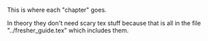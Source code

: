 This is where each "chapter" goes. 

In theory they don't need scary tex stuff because that is all in the file "../fresher_guide.tex" which includes them.
